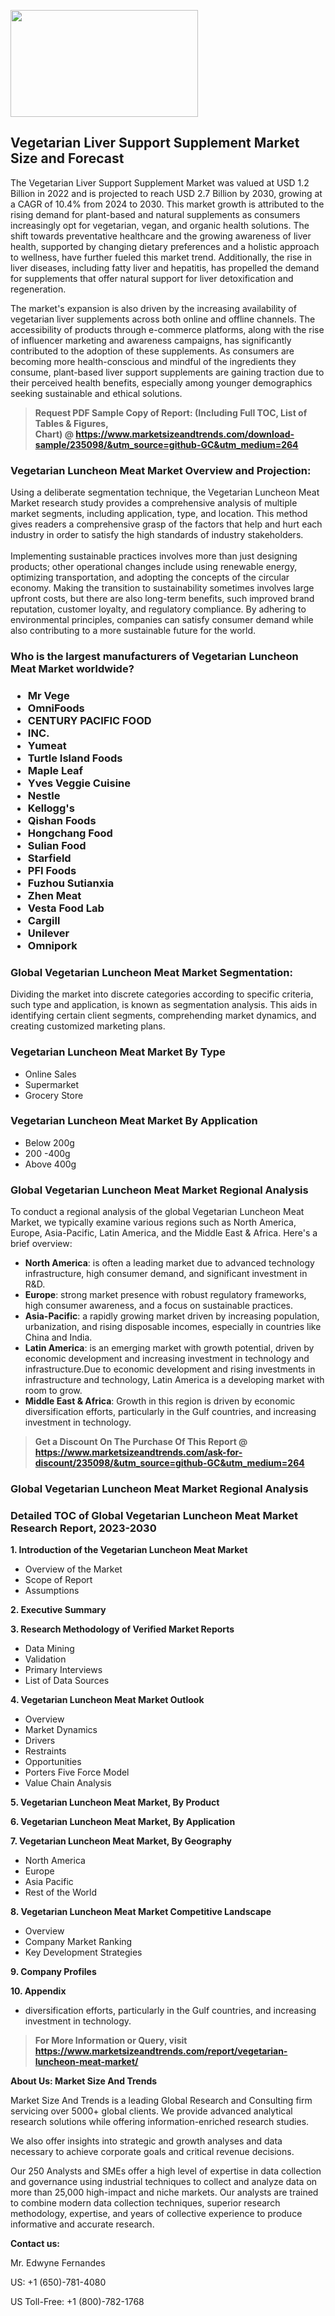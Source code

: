 <p><img class="alignnone size-medium wp-image-20088" src="https://ffe5etoiles.com/wp-content/uploads/2024/12/MST1-300x171.png" alt="" width="300" height="171" /></p><h2>Vegetarian Liver Support Supplement Market Size and Forecast</h2><p>The Vegetarian Liver Support Supplement Market was valued at USD 1.2 Billion in 2022 and is projected to reach USD 2.7 Billion by 2030, growing at a CAGR of 10.4% from 2024 to 2030. This market growth is attributed to the rising demand for plant-based and natural supplements as consumers increasingly opt for vegetarian, vegan, and organic health solutions. The shift towards preventative healthcare and the growing awareness of liver health, supported by changing dietary preferences and a holistic approach to wellness, have further fueled this market trend. Additionally, the rise in liver diseases, including fatty liver and hepatitis, has propelled the demand for supplements that offer natural support for liver detoxification and regeneration.</p><p>The market's expansion is also driven by the increasing availability of vegetarian liver supplements across both online and offline channels. The accessibility of products through e-commerce platforms, along with the rise of influencer marketing and awareness campaigns, has significantly contributed to the adoption of these supplements. As consumers are becoming more health-conscious and mindful of the ingredients they consume, plant-based liver support supplements are gaining traction due to their perceived health benefits, especially among younger demographics seeking sustainable and ethical solutions.</p></p><blockquote id="" class=""><strong>Request PDF Sample Copy of Report: (Including Full TOC, List of Tables &amp; Figures, Chart)&nbsp;@&nbsp;<strong><a href="https://www.marketsizeandtrends.com/download-sample/235098/&utm_source=github-GC&utm_medium=264" target="_blank">https://www.marketsizeandtrends.com/download-sample/235098/&utm_source=github-GC&utm_medium=264</a></strong></strong></blockquote><h3 id="" class="">Vegetarian Luncheon Meat Market&nbsp;Overview and Projection:</h3><p id="" class="">Using a deliberate segmentation technique, the Vegetarian Luncheon Meat Market research study provides a comprehensive analysis of multiple market segments, including application, type, and location. This method gives readers a comprehensive grasp of the factors that help and hurt each industry in order to satisfy the high standards of industry stakeholders. <br /> <br />Implementing sustainable practices involves more than just designing products; other operational changes include using renewable energy, optimizing transportation, and adopting the concepts of the circular economy. Making the transition to sustainability sometimes involves large upfront costs, but there are also long-term benefits, such improved brand reputation, customer loyalty, and regulatory compliance. By adhering to environmental principles, companies can satisfy consumer demand while also contributing to a more sustainable future for the world.</p><h3 id="" class="">Who is the largest manufacturers of&nbsp;Vegetarian Luncheon Meat Market worldwide?</h3><h3 class=""><p><ul><li>Mr Vege </li><li> OmniFoods </li><li> CENTURY PACIFIC FOOD </li><li> INC. </li><li> Yumeat </li><li> Turtle Island Foods </li><li> Maple Leaf </li><li> Yves Veggie Cuisine </li><li> Nestle </li><li> Kellogg's </li><li> Qishan Foods </li><li> Hongchang Food </li><li> Sulian Food </li><li> Starfield </li><li> PFI Foods </li><li> Fuzhou Sutianxia </li><li> Zhen Meat </li><li> Vesta Food Lab </li><li> Cargill </li><li> Unilever </li><li> Omnipork</li></ul></p></h3><h3 id="" class="">Global&nbsp;Vegetarian Luncheon Meat Market Segmentation:</h3><p id="" class="">Dividing the market into discrete categories according to specific criteria, such type and application, is known as segmentation analysis. This aids in identifying certain client segments, comprehending market dynamics, and creating customized marketing plans.</p><h3 id="" class="">Vegetarian Luncheon Meat Market&nbsp;By Type</h3><p><p><ul><li>Online Sales</li><li> Supermarket</li><li> Grocery Store</p></li></ul></p></p><h3 id="" class="">Vegetarian Luncheon Meat Market&nbsp;By Application</h3><p class=""><p><ul><li>Below 200g</li><li> 200 -400g</li><li> Above 400g</li></ul></p></p><h3 id="" class="">Global Vegetarian Luncheon Meat Market Regional Analysis</h3><p id="" class="">To conduct a regional analysis of the global Vegetarian Luncheon Meat Market, we typically examine various regions such as North America, Europe, Asia-Pacific, Latin America, and the Middle East &amp; Africa. Here's a brief overview:</p><ul><li><strong>North America</strong>: is often a leading market due to advanced technology infrastructure, high consumer demand, and significant investment in R&amp;D.</li><li><strong>Europe</strong>: strong market presence with robust regulatory frameworks, high consumer awareness, and a focus on sustainable practices.</li><li><strong>Asia-Pacific</strong>: a rapidly growing market driven by increasing population, urbanization, and rising disposable incomes, especially in countries like China and India.</li><li><strong>Latin America</strong>: is an emerging market with growth potential, driven by economic development and increasing investment in technology and infrastructure.Due to economic development and rising investments in infrastructure and technology, Latin America is a developing market with room to grow.</li><li><strong>Middle East &amp; Africa</strong>: Growth in this region is driven by economic diversification efforts, particularly in the Gulf countries, and increasing investment in technology.</li></ul><blockquote id="" class=""><strong>Get a Discount On The Purchase Of This Report @ <strong><a href="https://www.marketsizeandtrends.com/ask-for-discount/235098/&utm_source=github-GC&utm_medium=264" target="_blank">https://www.marketsizeandtrends.com/ask-for-discount/235098/&utm_source=github-GC&utm_medium=264</a></strong></strong></blockquote><h3 id="" class="">Global Vegetarian Luncheon Meat Market Regional Analysis</h3><h3 id="" class="">Detailed TOC of Global Vegetarian Luncheon Meat Market Research Report, 2023-2030</h3><p id="" class=""><strong>1. Introduction of the Vegetarian Luncheon Meat Market</strong></p><ul><li>Overview of the Market</li><li>Scope of Report</li><li>Assumptions</li></ul><p id="" class=""><strong>2. Executive Summary</strong></p><p id="" class=""><strong>3. Research Methodology of Verified Market Reports</strong></p><ul><li>Data Mining</li><li>Validation</li><li>Primary Interviews</li><li>List of Data Sources</li></ul><p id="" class=""><strong>4. Vegetarian Luncheon Meat Market Outlook</strong></p><ul><li>Overview</li><li>Market Dynamics</li><li>Drivers</li><li>Restraints</li><li>Opportunities</li><li>Porters Five Force Model</li><li>Value Chain Analysis</li></ul><p id="" class=""><strong>5. Vegetarian Luncheon Meat Market, By Product</strong></p><p id="" class=""><strong>6. Vegetarian Luncheon Meat Market, By Application</strong></p><p id="" class=""><strong>7. Vegetarian Luncheon Meat Market, By Geography</strong></p><ul><li>North America</li><li>Europe</li><li>Asia Pacific</li><li>Rest of the World</li></ul><p id="" class=""><strong>8. Vegetarian Luncheon Meat Market Competitive Landscape</strong></p><ul><li>Overview</li><li>Company Market Ranking</li><li>Key Development Strategies</li></ul><p id="" class=""><strong>9. Company Profiles</strong></p><p id="" class=""><strong>10. Appendix</strong></p><ul><li>diversification efforts, particularly in the Gulf countries, and increasing investment in technology.</li></ul><blockquote id="" class=""><strong>For More Information or Query, visit <strong><strong><a href="https://www.marketsizeandtrends.com/report/vegetarian-luncheon-meat-market/" target="_blank">https://www.marketsizeandtrends.com/report/vegetarian-luncheon-meat-market/</a></strong></strong></strong></blockquote><p id="" class=""><strong>About Us: Market Size And Trends</strong></p><p id="" class="">Market Size And Trends is a leading Global Research and Consulting firm servicing over 5000+ global clients. We provide advanced analytical research solutions while offering information-enriched research studies.</p><p id="" class="">We also offer insights into strategic and growth analyses and data necessary to achieve corporate goals and critical revenue decisions.</p><p id="" class="">Our 250 Analysts and SMEs offer a high level of expertise in data collection and governance using industrial techniques to collect and analyze data on more than 25,000 high-impact and niche markets. Our analysts are trained to combine modern data collection techniques, superior research methodology, expertise, and years of collective experience to produce informative and accurate research.</p><p id="" class=""><strong>Contact us:</strong></p><p id="" class="">Mr. Edwyne Fernandes</p><p id="" class="">US: +1 (650)-781-4080</p><p id="" class="">US Toll-Free: +1 (800)-782-1768</p>
